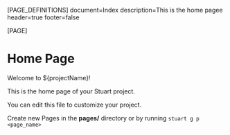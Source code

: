 [PAGE_DEFINITIONS]
document=Index
description=This is the home pagee
header=true
footer=false

[PAGE]

# Home Page

Welcome to ${projectName}!

This is the home page of your Stuart project.

You can edit this file to customize your project.

Create new Pages in the **pages/** directory or by running `stuart g p <page_name>`
